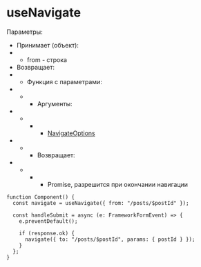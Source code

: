 # useNavigate

Параметры:

- Принимает (объект):
- - from - строка
- Возвращает:
- - Функция с параметрами:
- - - Аргументы:
- - - - [NavigateOptions](../types/NavigateOptions.md)
- - - Возвращает:
- - - - Promise, разрешится при окончании навигации

```tsx
function Component() {
  const navigate = useNavigate({ from: "/posts/$postId" });

  const handleSubmit = async (e: FrameworkFormEvent) => {
    e.preventDefault();

    if (response.ok) {
      navigate({ to: "/posts/$postId", params: { postId } });
    }
  };
}
```
